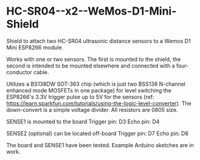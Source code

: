 # HC-SR04--x2--WeMos-D1-Mini-Shield
Shield to attach two HC-SR04 ultrasonic distance sensors to a Wemos D1 Mini ESP8266 module.

Works with one or two sensors. The first is mounted to the shield, the second is intended to be mounted elsewhere and connected with a four-conductor cable.

Utilizes a BS138DW SOT-363 chip (which is just two BSS138 N-channel enhanced mode MOSFETs in one package) for level switching the ESP8266's 3.3V trigger pulse up to 5V for the sensors (ref: https://learn.sparkfun.com/tutorials/using-the-logic-level-converter). The down-convert is a simple voltage divider. All resistors are 0805 size.

SENSE1 is mounted to the board
Trigger pin:  D3
Echo pin:  D4

SENSE2 (optional) can be located off-board
Trigger pin:  D7
Echo pin:  D8

The board and SENSE1 have been tested. Example Arduino sketches are in work.
